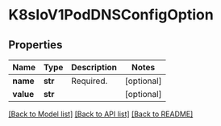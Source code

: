 # K8sIoV1PodDNSConfigOption

## Properties
Name | Type | Description | Notes
------------ | ------------- | ------------- | -------------
**name** | **str** | Required. | [optional] 
**value** | **str** |  | [optional] 

[[Back to Model list]](../README.md#documentation-for-models) [[Back to API list]](../README.md#documentation-for-api-endpoints) [[Back to README]](../README.md)


